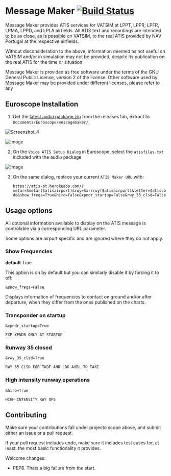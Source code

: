 # Message Maker [![Build Status](https://travis-ci.org/Portugal-vAcc/messagemaker.svg?branch=master)](https://travis-ci.org/Portugal-vAcc/messagemaker)

Message Maker provides ATIS services for VATSIM at LPPT, LPPR, LPFR, LPMA, LPPD, and LPLA airfields.
All ATIS text and recordings are intended to be as close, as is possible on VATSIM, to the real ATIS provided by NAV Portugal at the respective airfields.

Without disconsideration to the above, information deemed as not useful on VATSIM and/or in simulation may not be provided, despite its publication on the real ATIS for the time or situation.

Message Maker is provided as free software under the terms of the GNU General Public License, version 2 of the license.
Other software used by Message Maker may be provided under different licenses, please refer to any

## Euroscope Installation

1. Get the [latest audio package.zip](https://github.com/pedro2555/messagemaker/releases/latest) from the releases tab, extract to `Documents/Euroscope/messagemaker/`.

![Screenshot_4](https://user-images.githubusercontent.com/1645623/54699336-b93bf480-4b28-11e9-9673-5a3600ccb96a.jpg)

![image](https://user-images.githubusercontent.com/1645623/38401424-92d36974-394d-11e8-9bb0-c5e2535b1de8.png)

2. On the `Voice ATIS Setup Dialog` in Euroscope, select the `atisfiles.txt` included with the audio package

![image](https://user-images.githubusercontent.com/1645623/38401444-b149ae54-394d-11e8-9b5a-e95d8944f86e.png)

3. On the same dialog, replace your current `ATIS Maker URL` with:

    `https://atis-pt.herokuapp.com/?metar=$metar($atisairport)&rwy=$arrrwy($atisairport)&letter=$atiscode&show_freqs=True&hiro=False&xpndr_startup=False&rwy_35_clsd=False`

## Usage options

All optional information available to display on the ATIS message is controlable via a corresponding URL parameter.

Some options are airport specific and are ignored where they do not apply.

### Show Frequencies

**default** True

This option is on by default but you can similarly disable it by forcing it to off:

`&show_freqs=False`

Displays information of frequencies to contact on ground and/or after departure, when they differ from the ones published on the charts.

### Transponder on startup

```
&xpndr_startup=True

EXP XPNDR ONLY AT STARTUP
```

### Runway 35 closed

```
&rwy_35_clsd=True

RWY 35 CLSD FOR TKOF AND LDG AVBL TO TAXI
```

### High intensity runway operations

```
&hiro=True

HIGH INTENSITY RWY OPS
```

## Contributing

Make sure your contributions fall under projecto scope above, and submit either an issue or a pull request.

If your pull request includes code, make sure it includes test cases for, at least, the most basic functionality it provides.

Welcome changes:

 - PEP8. Thats a big failure from the start.
